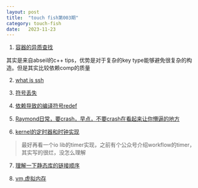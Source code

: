 ```yaml
---
layout: post
title:  "touch fish第003期"
category: touch-fish
date:   2023-11-23
---
```


1. [容器的异质查找](https://zhuanlan.zhihu.com/p/530603892?utm_source=wechat_session&utm_medium=social&s_r=0)

其实是来自abseil的c++ tips，优势是对于复杂的key type能够避免很复杂的构造。但是其实比较依赖comp的质量

2. [what is ssh](https://levelup.gitconnected.com/what-is-ssh-103f89e3e4b8)

3. [符号丢失](https://selfboot.cn/2023/09/07/protobuf_redefine/)

4. [依赖导致的编译符号redef](https://selfboot.cn/2023/09/19/c++_symbol_resolution/)

5. [Raymond日常，要crash，早点，不要crash在看起来让你懵逼的地方](https://devblogs.microsoft.com/oldnewthing/20231120-00/?p=109037&ocid=oldnewthing_eml_tnp_autoid111_title)

6. [kernel的定时器和时钟实现](http://walkerdu.com/2016/07/25/linux-kernel-timer/)
  > 最好再看一个io lib的timer实现，之前有个公众号介绍workflow的timer，其实写的很烂，没怎么理解

7. [理解一下静态库的链接顺序](https://eli.thegreenplace.net/2013/07/09/library-order-in-static-linking)

8. [vm,虚拟内存](https://www.tutorialspoint.com/operating_system/os_virtual_memory.htm)